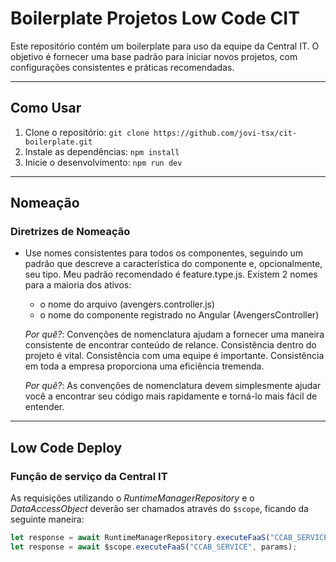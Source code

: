 # Boilerplate Projetos Low Code CIT

Este repositório contém um boilerplate para uso da equipe da Central IT. O objetivo é fornecer uma base padrão para iniciar novos projetos, com configurações consistentes e práticas recomendadas.

-----------------------------------------------------

## Como Usar

1. Clone o repositório: `git clone https://github.com/jovi-tsx/cit-boilerplate.git`
2. Instale as dependências: `npm install`
3. Inicie o desenvolvimento: `npm run dev`

-----------------------------------------------------

## Nomeação

### Diretrizes de Nomeação

- Use nomes consistentes para todos os componentes, seguindo um padrão que descreve a característica do componente e, opcionalmente, seu tipo. Meu padrão recomendado é feature.type.js. Existem 2 nomes para a maioria dos ativos:
  - o nome do arquivo (avengers.controller.js)
  - o nome do componente registrado no Angular (AvengersController)

  *Por quê?*: Convenções de nomenclatura ajudam a fornecer uma maneira consistente de encontrar conteúdo de relance. Consistência dentro do projeto é vital. Consistência com uma equipe é importante. Consistência em toda a empresa proporciona uma eficiência tremenda.

  *Por quê?*: As convenções de nomenclatura devem simplesmente ajudar você a encontrar seu código mais rapidamente e torná-lo mais fácil de entender.

-----------------------------------------------------

## Low Code Deploy

### Função de serviço da Central IT

As requisições utilizando o *RuntimeManagerRepository* e o *DataAccessObject* deverão ser chamados através do `$scope`, ficando da seguinte maneira:

```js
let response = await RuntimeManagerRepository.executeFaaS("CCAB_SERVICE", params);
let response = await $scope.executeFaaS("CCAB_SERVICE", params);
```
